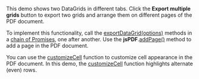 This demo shows two DataGrids in different tabs. Click the **Export multiple grids** button to export two grids and arrange them on different pages of the PDF document. 

To implement this functionality, call the [exportDataGrid(options)](/Documentation/ApiReference/Common/Utils/pdfExporter/#exportDataGridoptions) methods in a <a href="https://developer.mozilla.org/en-US/docs/Web/JavaScript/Reference/Global_Objects/Promise/then" target="_blank">chain of Promises</a>, one after another. Use the **jsPDF**.<a href="https://raw.githack.com/parallax/jsPDF/master/docs/jsPDF.html#addPage" target="_blank">addPage()</a> method to add a page in the PDF document.

You can use the [customizeCell](/Documentation/ApiReference/Common/Object_Structures/PdfExportDataGridProps/#customizeCell) function to customize cell appearance in the PDF document. In this demo, the [customizeCell](/Documentation/ApiReference/Common/Object_Structures/PdfExportDataGridProps/#customizeCell) function highlights alternate (even) rows.